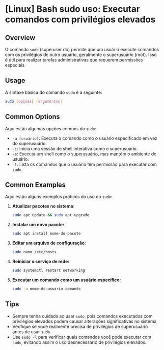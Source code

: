 # [Linux] Bash sudo uso: Executar comandos com privilégios elevados

## Overview
O comando `sudo` (superuser do) permite que um usuário execute comandos com os privilégios de outro usuário, geralmente o superusuário (root). Isso é útil para realizar tarefas administrativas que requerem permissões especiais.

## Usage
A sintaxe básica do comando `sudo` é a seguinte:

```bash
sudo [opções] [argumentos]
```

## Common Options
Aqui estão algumas opções comuns do `sudo`:

- `-u [usuário]`: Executa o comando como o usuário especificado em vez do superusuário.
- `-i`: Inicia uma sessão de shell interativa como o superusuário.
- `-s`: Executa um shell como o superusuário, mas mantém o ambiente do usuário.
- `-l`: Lista os comandos que o usuário tem permissão para executar com `sudo`.

## Common Examples
Aqui estão alguns exemplos práticos do uso do `sudo`:

1. **Atualizar pacotes no sistema:**
   ```bash
   sudo apt update && sudo apt upgrade
   ```

2. **Instalar um novo pacote:**
   ```bash
   sudo apt install nome-do-pacote
   ```

3. **Editar um arquivo de configuração:**
   ```bash
   sudo nano /etc/hosts
   ```

4. **Reiniciar o serviço de rede:**
   ```bash
   sudo systemctl restart networking
   ```

5. **Executar um comando como um usuário específico:**
   ```bash
   sudo -u nome-do-usuario comando
   ```

## Tips
- Sempre tenha cuidado ao usar `sudo`, pois comandos executados com privilégios elevados podem causar alterações significativas no sistema.
- Verifique se você realmente precisa de privilégios de superusuário antes de usar `sudo`.
- Use `sudo -l` para verificar quais comandos você pode executar com `sudo`, evitando assim o uso desnecessário de privilégios elevados.